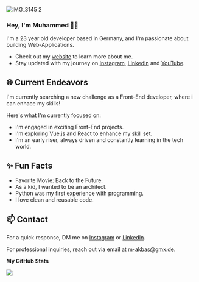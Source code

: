 ![IMG_3145 2](https://github.com/M-Akbas/M-Akbas/assets/121759424/de78ac3b-f9a4-48bf-9230-e23e59f21052)



### Hey, I'm Muhammed 👋🏽 

I'm a 23 year old developer based in Germany, and I'm passionate about building Web-Applications. 

- Check out my [website](https://muhammed-akbas.com/) to learn more about me.
- Stay updated with my journey on [Instagram](https://www.instagram.com/meakcodes), [LinkedIn](https://www.linkedin.com/in/muhammed-akbas-4115b729a/) and [YouTube](https://www.youtube.com/@meakcodes).


## 🌐 Current Endeavors 

I'm currently searching a new challenge as a Front-End developer, where i can enhace my skills! 

Here's what I'm currently focused on:

- I'm engaged in exciting Front-End projects.
- I'm exploring Vue.js and React to enhance my skill set.
- I'm an early riser, always driven and constantly learning in the tech world.

## ✨ Fun Facts 
- Favorite Movie: Back to the Future.
- As a kid, I wanted to be an architect.
- Python was my first experience with programming.
- I love clean and reusable code.

## 📫 Contact

 For a quick response, DM me on [Instagram](https://www.instagram.com/meakcodes/) or [LinkedIn](https://www.linkedin.com/in/muhammed-akbas-4115b729a/). 
 
 For professional inquiries, reach out via email at [m-akbas@gmx.de](mailto:m-akbas@gmx.de). 

<b>My GitHub Stats</b>

<a href="http://www.github.com/M-Akbas"><img src="https://github-readme-streak-stats.herokuapp.com/?user=M-Akbas&stroke=ffffff&background=181824&ring=ffffff&fire=ffffff&currStreakNum=ffffff&currStreakLabel=ffffff&sideNums=ffffff&sideLabels=ffffff&dates=ffffff&hide_border=true" /></a>
